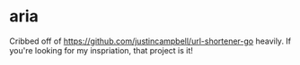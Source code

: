 # aria

Cribbed off of https://github.com/justincampbell/url-shortener-go heavily.  If you're looking for my inspriation, that project is it!
